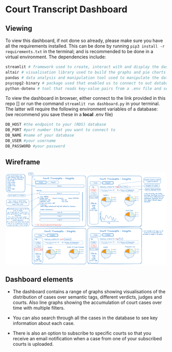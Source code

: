 # Court Transcript Dashboard

## Viewing
To view this dashboard, if not done so already, please make sure you have all the requirements installed. 
This can be done by running `pip3 install -r requirements.txt` in the terminal; and is recommended to be done in a virtual environment.
The dependencies include:
```python
streamlit # framework used to create, interact with and display the dashboard
altair # visualisation library used to build the graphs and pie charts
pandas # data analysis and manipulation tool used to manipulate the data if needed
psycopg2-binary # package used that enabled us to connect to out database
python-dotenv # tool that reads key-value pairs from a .env file and sets them as environment variables
```
To view the dashboard in browser, either connect to the link provided in this repo []
or run the command `streamlit run dashboard.py` in your terminal. The latter will require the following environment variables of a database:
(we recommend you save these in a **local** .env file)
```python
DB_HOST #the endpoint to your (RDS) database
DB_PORT #port number that you want to connect to
DB_NAME #name of your database
DB_USER #your username
DB_PASSWORD #your password
```


## Wireframe

![alt text](image.png)

## Dashboard elements

- The dashboard contains a range of graphs showing visualisations of the distribution of cases over semantic tags, different verdicts, judges and courts. Also line graphs showing the accumulation of court cases over time with multiple filters.

- You can also search through all the cases in the database to see key information about each case.

- There is also an option to subscribe to specific courts so that you receive an email notification when a case from one of your subscribed courts is uploaded.



